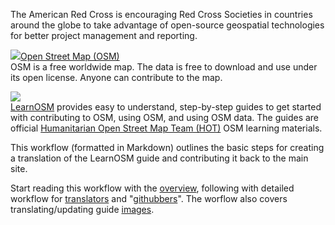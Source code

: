 The American Red Cross is encouraging Red Cross Societies in countries around the globe to take advantage of open-source geospatial technologies for better project management and reporting. 

![](https://raw.github.com/AmericanRedCross/Guides/master/TranslationWorkflow_LearnOSM/img/osmlogo_small.png)[Open Street Map (OSM)](http://openstreetmap.com/)  
OSM is a free worldwide map. The data is free to download and use under its open license. Anyone can contribute to the map.

![](https://raw.github.com/AmericanRedCross/Guides/master/TranslationWorkflow_LearnOSM/img/learnosmlogo.png)  
[LearnOSM](http://learnosm.org/) provides easy to understand, step-by-step guides to get started with contributing to OSM, using OSM, and using OSM data. The guides are official [Humanitarian Open Street Map Team (HOT)](http://hot.openstreetmap.org/) OSM learning materials.  

This workflow (formatted in Markdown) outlines the basic steps for creating a translation of the LearnOSM guide and contributing it back to the main site.  

Start reading this workflow with the [overview](overview.md), following with detailed workflow for [translators](translatorWorkflow.md) and "[githubbers](githubberWorkflow.md)". The worflow also covers translating/updating guide [images](images.md).